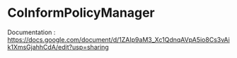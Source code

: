 # CoInformPolicyManager

Documentation : https://docs.google.com/document/d/1ZAIp9aM3_Xc1QdnqAVpA5io8Cs3vAik1XmsGjahhCdA/edit?usp=sharing
